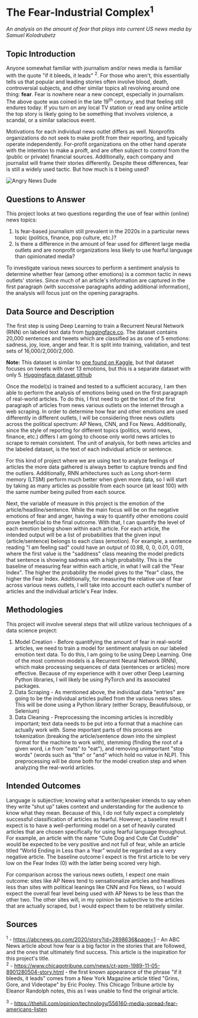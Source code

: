 # The Fear-Industrial Complex<sup>1</sup>
*An analysis on the amount of fear that plays into current US news media by Samuel Kolodrubetz*

## Topic Introduction

Anyone somewhat familiar with journalism and/or news media is familiar with the quote "if it bleeds, it leads" <sup>2</sup>. For those who aren't, this essentially tells us that popular and leading stories often involve blood, death, controversial subjects, and other similar topics all revolving around one thing: **fear**. Fear is nowhere near a new concept, especially in journalism. The above quote was coined in the late 19<sup>th</sup> century, and that feeling still endures today. If you turn on any local TV station or read any online article the top story is likely going to be something that involves violence, a scandal, or a similar salacious event. 

Motivations for each individual news outlet differs as well. Nonprofits organizations do not seek to make profit from their reporting, and typically operate independently. For-profit organizations on the other hand operate with the intention to make a proift, and are often subject to control from the (public or private) financial sources. Additionally, each company and journalist will frame their stories differently. Despite these differences, fear is still a widely used tactic. But how much is it being used?


![Angry News Dude](https://www.google.com/url?sa=i&url=https%3A%2F%2Fwww.ndtv.com%2Foffbeat%2Fmsnbc-anchor-lawrence-odonnells-angry-off-camera-meltdown-leaked-watch-viral-video-1753743&psig=AOvVaw250qKL--vxQgdoD0jXE9E-&ust=1645148120719000&source=images&cd=vfe&ved=0CAsQjRxqFwoTCKC3xL7MhfYCFQAAAAAdAAAAABAD)

## Questions to Answer

This project looks at two questions regarding the use of fear within (online) news topics:


1. Is fear-based journalism still prevalent in the 2020s in a particular news topic (politics, finance, pop culture, etc.)? 
2. Is there a difference in the amount of fear used for different large media outlets and are nonprofit organizations less likely to use fearful language than opinionated media?

To investigate various news sources to perform a sentiment analysis to determine whether fear (among other emotions) is a common tactic in news outlets' stories. Since much of an article's information are captured in the first paragraph (with successive paragraphs adding additional information), the analysis will focus just on the opening paragraphs. 

## Data Source and Description

The first step is using Deep Learning to train a Recurrent Neural Network (RNN) on labeled text data from [huggingface.co](https://huggingface.co/datasets/emotion). The dataset contains 20,000 sentences and tweets which are classified as as one of 5 emotions: sadness, joy, love, anger and fear. It is split into training, validation, and test sets of 16,000/2,000/2,000.

**Note:** This dataset is similar to [one found on Kaggle](https://www.kaggle.com/pashupatigupta/emotion-detection-from-text), but that dataset focuses on tweets with over 13 emotions, but this is a separate dataset with only 5. [Huggingface dataset github](https://github.com/dair-ai/emotion_dataset)

Once the model(s) is trained and tested to a sufficient accuracy, I am then able to perform the analysis of emotions being used on the first paragraph of real-world articles. To do this, I first need to get the text of the first paragraph of articles from news  various outlets on the internet through a web scraping. In order to determine how fear and other emotions are used differently in different outlets, I will be considering three news outlets across the political spectrum: AP News, CNN, and Fox News. Additionally, since the style of reporting for different topics (politics, world news, finance, etc.) differs I am going to choose only world news articles to scrape to remain consistent. The unit of analysis, for both news articles and the labeled dataset, is the text of each individual article or sentence. 

For this kind of project where we are using text to analyze feelings of articles the more data gathered is always better to capture trends and find the outliers. Additionally, RNN arhitectures such as Long short-term memory (LTSM) perform much better when given more data, so I will start by taking as many articles as possible from each source (at least 100) with the same number being pulled from each source. 

Next, the variable of measure in this project is the emotion of the article/headline/sentence. While the main focus will be on the negative emotions of fear and anger, having a way to quantify other emotions could prove beneficial to the final outcome. With that, I can quantify the level of each emotion being shown within each article. For each article, the intended output will be a list of probabilities that the given input (article/sentence) belongs to each class (emotion). For example, a sentence reading "I am feeling sad" could have an output of (0.98, 0, 0, 0.01, 0.01), where the first value is the "saddness" class meaning the model predicts that sentence is showing sadness with a high probability. This is the baseline of measuring fear within each article, in what I will call the "Fear Index". The higher the probability the model gives to the "fear" class, the higher the Fear Index. Additionally, for measuring the relative use of fear across various news outlets, I will take into account each outlet's number of articles and the individual article's Fear Index. 

## Methodologies

This project will involve several steps that will utilize various techniques of a data science project:

1. Model Creation - Before quantifying the amount of fear in real-world articles, we need to train a model for sentiment analysis on our labeled emotion text data. To do this, I am going to be using Deep Learning. One of the most common models is a Recurrent Neural Network (RNN), which make processing sequences of data (sentences or articles) more effective. Because of my experience with it over other Deep Learning Python libraries, I will likely be using PyTorch and its associated packages. 
2. Data Scraping - As mentioned above, the individual data "entries" are going to be the individual articles pulled from the various news sites. This will be done using a Python library (either Scrapy, Beautifulsoup, or Selenium)
3. Data Cleaning - Preprocessing the incoming articles is incredibly important; text data needs to be put into a format that a machine can actually work with. Some important parts of this process are tokenization (breaking the article/sentence down into the simplest format for the machine to work with), stemming (finding the root of a given word, i.e from "eats" to "eat"), and removing unimportant "stop words" (words such as "the" or "and" which hold no value in NLP). This preprocessing will be done both for the model creation step and when analyzing the real-world articles.  

## Intended Outcomes

Language is subjective; knowing what a writer/speaker intends to say when they write “shut up” takes context and understanding for the audience to know what they mean. Because of this, I do not fully expect a completely successful classification of articles as fearful. However, a baseline result I expect is to have a well-performing model on a set of heavily curated articles that are chosen specifically for using fearful language throughout. For example, an article with the name “Cute Dog and Cute Cat Cuddle” would be expected to be very positive and not full of fear, while an article titled “World Ending in Less than a Year” would be regarded as a very negative article. The baseline outcome I expect is the first article to be very low on the Fear Index (0) with the latter being scored very high. 

For comparison across the various news outlets, I expect one main outcome: sites like AP News tend to sensationalize articles and headlines less than sites with political leanings like CNN and Fox News, so I would expect the overall fear level being used with AP News to be less than the other two. The other sites will, in my opinion be subjective to the articles that are actually scraped, but I would expect them to be relatively similar.


## Sources
<sup>1</sup> - https://abcnews.go.com/2020/story?id=2898636&page=1 - An ABC News article about how fear is a big factor in the stories that are followed, and the ones that ultimately find success. This article is the inspiration for this project's title.  
<sup>2</sup> - https://www.chicagotribune.com/news/ct-xpm-1989-11-05-8901280504-story.html - the first known appearance of the phrase "if it bleeds, it leads" comes from a New York Magazine article titled "Grins, Gore, and Videotape" by Eric Pooley. This Chicago Tribune article by Eleanor Randolph notes, this as I was unable to find the original article.

<sup>3</sup> - https://thehill.com/opinion/technology/556160-media-spread-fear-americans-listen
